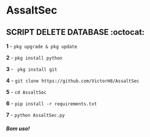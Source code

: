 # AssaltSec


## SCRIPT DELETE DATABASE :octocat:

**1** - ``pkg upgrade & pkg update``

**2** - ``pkg install python``

**3** - `` pkg install git``

**4** - ``git clone https://github.com/VictorH8/AssaltSec``

**5** - ``cd AssaltSec``

**6** - ``pip install -r requirements.txt``

**7** - ``python AssaltSec.py``

##### Bom uso!
